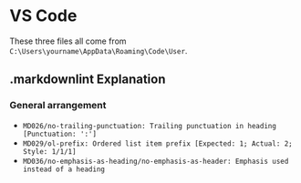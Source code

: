 # VS Code

These three files all come from `C:\Users\yourname\AppData\Roaming\Code\User`.

## .markdownlint Explanation

### General arrangement

- `MD026/no-trailing-punctuation: Trailing punctuation in heading [Punctuation: ':']`
- `MD029/ol-prefix: Ordered list item prefix [Expected: 1; Actual: 2; Style: 1/1/1]`
- `MD036/no-emphasis-as-heading/no-emphasis-as-header: Emphasis used instead of a heading`

